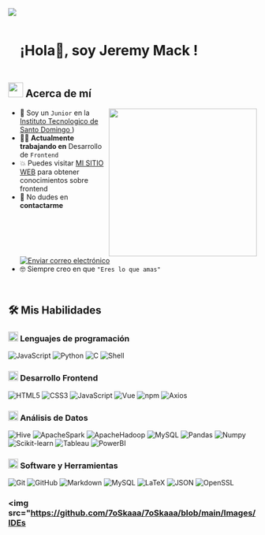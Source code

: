 <!--Divisor horizontal (gradiente)-->
<img src="https://user-images.githubusercontent.com/73097560/115834477-dbab4500-a447-11eb-908a-139a6edaec5c.gif">

<!--Título h1 sin borde inferior-->

<div id="user-content-toc">
  <ul align="left">
    <summary><h1 style="display: inline-block">¡Hola👋, soy Jeremy Mack !</h1></summary>
  </ul>
</div>

<!--Acerca de mí-->

## <picture><img src="https://github.com/7oSkaaa/7oSkaaa/blob/main/Images/about_me.gif?raw=true" width=30px></picture> Acerca de mí

<picture> <img align="right" src="https://media.giphy.com/media/SWoSkN6DxTszqIKEqv/giphy.gif" width=300px></picture>

- :school: Soy un `Junior` en la [Instituto Tecnologico de Santo Domingo ](https://cst.buaa.edu.cn/)   )
- :technologist: **Actualmente trabajando en** Desarrollo de `Frontend` 
- :boom: Puedes visitar [MI SITIO WEB](https://jeremy-mack1.github.io) para obtener conocimientos sobre frontend
- :email: No dudes en **contactarme** [![Enviar correo electrónico](https://img.shields.io/static/v1?label=correo&amp;message=ElioChiu&amp;color=EA4335&amp;style=flat-square)](mailto:mackjeremy11@gmail.com)
- :nerd_face: Siempre creo en que `"Eres lo que amas"`

<br>

## 🛠️ Mis Habilidades

### <picture> <img src="https://github.com/7oSkaaa/7oSkaaa/blob/main/Images/Programming_Languages.gif?raw=true" width=20px> </picture> Lenguajes de programación

![JavaScript](https://img.shields.io/badge/JavaScript-F7DF1E?style=flat-square&logo=JavaScript&logoColor=white)
![Python](https://img.shields.io/badge/Python-3776AB?style=flat-square&logo=Python&logoColor=white)
![C](https://img.shields.io/badge/C-A8B9CC?style=flat-square&logo=C&logoColor=white)
![Shell](https://img.shields.io/badge/Shell-FFD500?style=flat-square&logo=Shell&logoColor=white)

### <picture> <img src="https://github.com/7oSkaaa/7oSkaaa/blob/main/Images/Front_End.gif?raw=true" width=20px> </picture> Desarrollo Frontend

![HTML5](https://img.shields.io/badge/HTML-E34F26?style=flat-square&logo=HTML5&logoColor=white)
![CSS3](https://img.shields.io/badge/CSS-1572B6?style=flat-square&logo=CSS3&logoColor=white)
![JavaScript](https://img.shields.io/badge/JavaScript-F7DF1E?style=flat-square&logo=JavaScript&logoColor=white)
![Vue](https://img.shields.io/badge/Vue.js-4FC08D?style=flat-square&logo=Vue.js&logoColor=white)
![npm](https://img.shields.io/badge/npm-CB3837?style=flat-square&logo=npm&logoColor=white)
![Axios](https://img.shields.io/badge/Axios-5A29E4?style=flat-square&logo=Axios&logoColor=white)

### <picture> <img src="https://github.com/7oSkaaa/7oSkaaa/blob/main/Images/CP_PS.gif?raw=true" width=20px> </picture> Análisis de Datos

![Hive](https://img.shields.io/badge/Hive-FF7A00?style=flat-square&logo=Hive&logoColor=white)
![ApacheSpark](https://img.shields.io/badge/ApacheSpark-E25A1C?style=flat-square&logo=ApacheSpark&logoColor=white)
![ApacheHadoop](https://img.shields.io/badge/ApacheHadoop-66CCFF?style=flat-square&logo=ApacheHadoop&logoColor=white)
![MySQL](https://img.shields.io/badge/MySQL-4479A1?style=flat-square&logo=MySQL&logoColor=white)
![Pandas](https://img.shields.io/badge/Pandas-150458?style=flat-square&logo=pandas&logoColor=white)
![Numpy](https://img.shields.io/badge/Numpy-013243?style=flat-square&logo=Numpy&logoColor=white)
![Scikit-learn](https://img.shields.io/badge/ScikitLearn-F7931E?style=flat-square&logo=Scikit-learn&logoColor=white)
![Tableau](https://img.shields.io/badge/Tableau-E97627?style=flat-square&logo=Tableau&logoColor=white)
![PowerBI](https://img.shields.io/badge/PowerBI-F2C811?style=flat-square&logo=PowerBI&logoColor=white)

### <picture> <img src="https://github.com/7oSkaaa/7oSkaaa/blob/main/Images/Software_Tools.gif?raw=true" width=20px> </picture> Software y Herramientas

![Git](https://img.shields.io/badge/Git-F05032?style=flat-square&logo=Git&logoColor=white)
![GitHub](https://img.shields.io/badge/GitHub-181717?style=flat-square&logo=GitHub&logoColor=white)
![Markdown](https://img.shields.io/badge/Markdown-000000?style=flat-square&logo=Markdown&logoColor=white)
![MySQL](https://img.shields.io/badge/MySQL-4479A1?style=flat-square&logo=MySQL&logoColor=white)
![LaTeX](https://img.shields.io/badge/LaTeX-008080?style=flat-square&logo=LaTeX&logoColor=white)
![JSON](https://img.shields.io/badge/JSON-000000?style=flat-square&logo=JSON&logoColor=white)
![OpenSSL](https://img.shields.io/badge/OpenSSL-721412?style=flat-square&logo=OpenSSL&logoColor=white)

### <picture> <img src="https://github.com/7oSkaaa/7oSkaaa/blob/main/Images/IDEs
